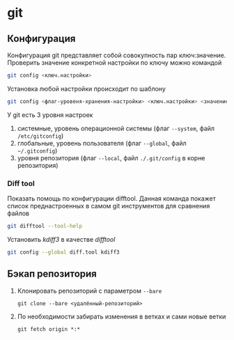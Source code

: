 # git

## Конфигурация

Конфигурация git представляет собой совокупность пар ключ:значение.
Проверить значение конкретной настройки по ключу можно командой
```sh
git config <ключ.настройки>
```

Установка любой настройки происходит по шаблону

```sh
git config <флаг-уровеня-хранения-настройки> <ключ.настройки> <значение-настройки>
```

У git есть 3 уровня настроек
1. системные, уровень операционной системы (флаг `--system`, файл `/etc/gitconfig`)
1. глобальные, уровень пользователя (флаг `--global`, файл `~/.gitconfig`)
1. уровня репозитория (флаг `--local`, файл `./.git/config` в корне репозитория)

### Diff tool

Показать помощь по конфигурации difftool. Данная команда покажет список преднастроенных в самом git инструментов для сравнения файлов

```sh
git difftool --tool-help
```

Установить *kdiff3* в качестве *difftool*

```sh
git config --global diff.tool kdiff3
```

## Бэкап репозитория

1. Клонировать репозиторий с параметром `--bare`
   ```shell
   git clone --bare <удалённый-репозиторий>
    ```
2. По необходимости забирать изменения в ветках и сами новые ветки
   ```shell
   git fetch origin *:*
    ```